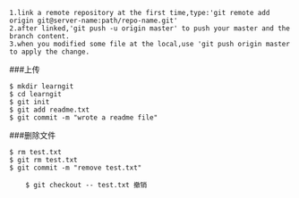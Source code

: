 	1.link a remote repository at the first time,type:'git remote add origin git@server-name:path/repo-name.git'
	2.after linked,'git push -u origin master' to push your master and the branch content.
	3.when you modified some file at the local,use 'git push origin master to apply the change.
	
###上传
```
$ mkdir learngit
$ cd learngit
$ git init
$ git add readme.txt
$ git commit -m "wrote a readme file"
```

###删除文件
```
$ rm test.txt
$ git rm test.txt
$ git commit -m "remove test.txt" 

    $ git checkout -- test.txt 撤销
```
